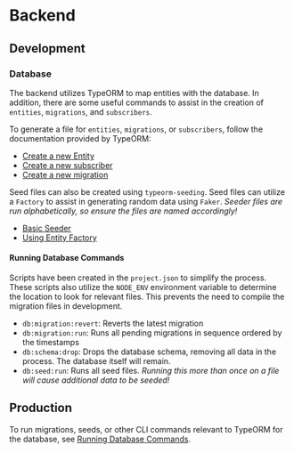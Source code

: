 # Backend

## Development

### Database

The backend utilizes TypeORM to map entities with the database. In addition, there are some useful commands to assist in the creation of `entities`, `migrations`, and `subscribers`.

To generate a file for `entities`, `migrations`, or `subscribers`, follow the documentation provided by TypeORM:

- [Create a new Entity](https://github.com/typeorm/typeorm/blob/master/docs/using-cli.md#create-a-new-entity)
- [Create a new subscriber](https://github.com/typeorm/typeorm/blob/master/docs/using-cli.md#create-a-new-subscriber)
- [Create a new migration](https://github.com/typeorm/typeorm/blob/master/docs/using-cli.md#create-a-new-migration)

Seed files can also be created using `typeorm-seeding`. Seed files can utilize a `Factory` to assist in generating random data using `Faker`. _Seeder files are run alphabetically, so ensure the files are named accordingly!_

- [Basic Seeder](https://github.com/w3tecch/typeorm-seeding#-basic-seeder)
- [Using Entity Factory](https://github.com/w3tecch/typeorm-seeding#-using-entity-factory)

#### Running Database Commands

Scripts have been created in the `project.json` to simplify the process. These scripts also utilize the `NODE_ENV` environment variable to determine the location to look for relevant files. This prevents the need to compile the migration files in development.

- `db:migration:revert`: Reverts the latest migration
- `db:migration:run`: Runs all pending migrations in sequence ordered by the timestamps
- `db:schema:drop`: Drops the database schema, removing all data in the process. The database itself will remain.
- `db:seed:run`: Runs all seed files. _Running this more than once on a file will cause additional data to be seeded!_

## Production

To run migrations, seeds, or other CLI commands relevant to TypeORM for the database, see [Running Database Commands](#running-database-commands).
